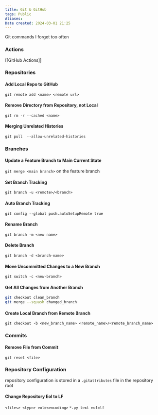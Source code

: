 ```yaml
---
title: Git & GitHub
tags: Public
Aliases:
Date created: 2024-03-01 21:25
---
```

Git commands I forget too often

### Actions
[[GitHub Actions]]

### Repositories

#### Add Local Repo to GitHub
`git remote add <name> <remote url>`

#### Remove Directory from Repository, not Local
`git rm -r --cached <name> `

#### Merging Unrelated Histories
`git pull  --allow-unrelated-histories`

### Branches
#### Update a Feature Branch to Main Current State
`git merge <main branch>` on the feature branch
#### Set Branch Tracking
`git branch -u <remote>/<branch>`
#### Auto Branch Tracking
`git config --global push.autoSetupRemote true`
#### Rename Branch
`git branch -m <new name>`

#### Delete Branch
`git branch -d <branch-name>`
#### Move Uncommitted Changes to a New Branch
`git switch -c <new-branch>`
#### Get All Changes from Another Branch
```bash
git checkout clean_branch
git merge --squash changed_branch
```
#### Create Local Branch from Remote Branch
```Shell
git checkout -b <new_branch_name> <remote_name>/<remote_branch_name>
```

### Commits
#### Remove File from Commit
`git reset <file>`

### Repository Configuration

repository configuration is stored in a `.gitattributes` file in the repository root

#### Change Repository Eol to LF
`<files> <type> eol=<encoding>`
`*.py text eol=lf`

